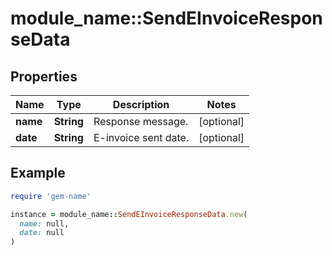 # module_name::SendEInvoiceResponseData

## Properties

| Name | Type | Description | Notes |
| ---- | ---- | ----------- | ----- |
| **name** | **String** | Response message. | [optional] |
| **date** | **String** | E-invoice sent date. | [optional] |

## Example

```ruby
require 'gem-name'

instance = module_name::SendEInvoiceResponseData.new(
  name: null,
  date: null
)
```

